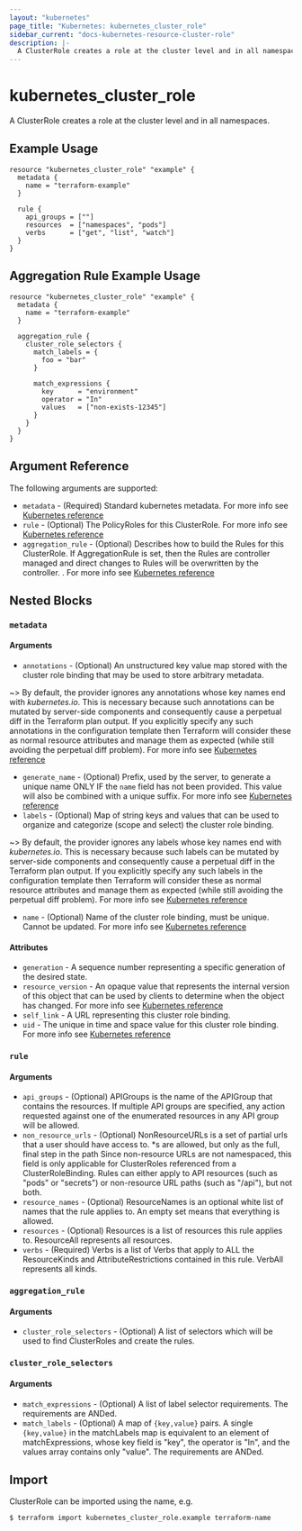 ```yaml
---
layout: "kubernetes"
page_title: "Kubernetes: kubernetes_cluster_role"
sidebar_current: "docs-kubernetes-resource-cluster-role"
description: |-
  A ClusterRole creates a role at the cluster level and in all namespaces.
---
```


# kubernetes_cluster_role

A ClusterRole creates a role at the cluster level and in all namespaces.

## Example Usage

```hcl
resource "kubernetes_cluster_role" "example" {
  metadata {
    name = "terraform-example"
  }

  rule {
    api_groups = [""]
    resources  = ["namespaces", "pods"]
    verbs      = ["get", "list", "watch"]
  }
}
```

## Aggregation Rule Example Usage

```hcl
resource "kubernetes_cluster_role" "example" {
  metadata {
    name = "terraform-example"
  }

  aggregation_rule {
    cluster_role_selectors {
      match_labels = {
        foo = "bar"
      }

      match_expressions {
        key      = "environment"
        operator = "In"
        values   = ["non-exists-12345"]
      }
    }
  }
}
```

## Argument Reference

The following arguments are supported:

* `metadata` - (Required) Standard kubernetes metadata. For more info see [Kubernetes reference](https://github.com/kubernetes/community/blob/master/contributors/devel/sig-architecture/api-conventions.md#metadata)
* `rule` - (Optional) The PolicyRoles for this ClusterRole. For more info see [Kubernetes reference](https://kubernetes.io/docs/reference/access-authn-authz/rbac/#role-and-clusterrole)
* `aggregation_rule` - (Optional) Describes how to build the Rules for this ClusterRole. If AggregationRule is set, then the Rules are controller managed and direct changes to Rules will be overwritten by the controller.
. For more info see [Kubernetes reference](https://kubernetes.io/docs/reference/access-authn-authz/rbac/#aggregated-clusterroles) 

## Nested Blocks

### `metadata`

#### Arguments

* `annotations` - (Optional) An unstructured key value map stored with the cluster role binding that may be used to store arbitrary metadata. 

~> By default, the provider ignores any annotations whose key names end with *kubernetes.io*. This is necessary because such annotations can be mutated by server-side components and consequently cause a perpetual diff in the Terraform plan output. If you explicitly specify any such annotations in the configuration template then Terraform will consider these as normal resource attributes and manage them as expected (while still avoiding the perpetual diff problem). For more info see [Kubernetes reference](http://kubernetes.io/docs/user-guide/annotations)
* `generate_name` - (Optional) Prefix, used by the server, to generate a unique name ONLY IF the `name` field has not been provided. This value will also be combined with a unique suffix. For more info see [Kubernetes reference](https://github.com/kubernetes/community/blob/master/contributors/devel/sig-architecture/api-conventions.md#idempotency)
* `labels` - (Optional) Map of string keys and values that can be used to organize and categorize (scope and select) the cluster role binding. 

~> By default, the provider ignores any labels whose key names end with *kubernetes.io*. This is necessary because such labels can be mutated by server-side components and consequently cause a perpetual diff in the Terraform plan output. If you explicitly specify any such labels in the configuration template then Terraform will consider these as normal resource attributes and manage them as expected (while still avoiding the perpetual diff problem). For more info see [Kubernetes reference](http://kubernetes.io/docs/user-guide/labels)
* `name` - (Optional) Name of the cluster role binding, must be unique. Cannot be updated. For more info see [Kubernetes reference](http://kubernetes.io/docs/user-guide/identifiers#names)

#### Attributes

* `generation` - A sequence number representing a specific generation of the desired state.
* `resource_version` - An opaque value that represents the internal version of this object that can be used by clients to determine when the object has changed. For more info see [Kubernetes reference](https://github.com/kubernetes/community/blob/master/contributors/devel/sig-architecture/api-conventions.md#concurrency-control-and-consistency)
* `self_link` - A URL representing this cluster role binding.
* `uid` - The unique in time and space value for this cluster role binding. For more info see [Kubernetes reference](http://kubernetes.io/docs/user-guide/identifiers#uids)

### `rule`

#### Arguments

* `api_groups` - (Optional) APIGroups is the name of the APIGroup that contains the resources. If multiple API groups are specified, any action requested against one of the enumerated resources in any API group will be allowed.
* `non_resource_urls` - (Optional) NonResourceURLs is a set of partial urls that a user should have access to. \*s are allowed, but only as the full, final step in the path Since non-resource URLs are not namespaced, this field is only applicable for ClusterRoles referenced from a ClusterRoleBinding. Rules can either apply to API resources (such as "pods" or "secrets") or non-resource URL paths (such as "/api"), but not both.
* `resource_names` - (Optional) ResourceNames is an optional white list of names that the rule applies to. An empty set means that everything is allowed.
* `resources` - (Optional) Resources is a list of resources this rule applies to. ResourceAll represents all resources.
* `verbs` - (Required) Verbs is a list of Verbs that apply to ALL the ResourceKinds and AttributeRestrictions contained in this rule. VerbAll represents all kinds.

### `aggregation_rule`

#### Arguments

* `cluster_role_selectors` - (Optional) A list of selectors which will be used to find ClusterRoles and create the rules.

### `cluster_role_selectors`

#### Arguments

* `match_expressions` - (Optional) A list of label selector requirements. The requirements are ANDed.
* `match_labels` - (Optional) A map of `{key,value}` pairs. A single `{key,value}` in the matchLabels map is equivalent to an element of matchExpressions, whose key field is "key", the operator is "In", and the values array contains only "value". The requirements are ANDed.


## Import

ClusterRole can be imported using the name, e.g.

```
$ terraform import kubernetes_cluster_role.example terraform-name
```
